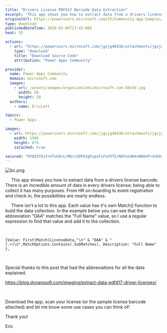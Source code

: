 ```yaml
---
title: "Drivers License PDF417 Barcode Data Extraction"
excerpt: "This app shows you how to extract data from a drivers license barcode. There is an incredible amount of data in every drivers license; being able to"
originalUrl: https://powerusers.microsoft.com/t5/Community-App-Samples/Drivers-License-PDF417-Barcode-Data-Extraction/td-p/463649
type: download
publishedDateTime: 2020-02-06T17:41:00Z
heat: 55

actions:
  - url: "https://powerusers.microsoft.com/jgvjg48436/attachments/jgvjg48436/AppFeedbackGallery/423/3/License%20Scanner.msapp"
    type: "download"
    title: "Download Source Code"
    attribution: "Power Apps Community"

provider:
  name: Power Apps Community
  domain: microsoft.com
  images:
    - url: /assets/images/organizations/microsoft.com-50x50.jpg
      width: 50
      height: 50
  authors:
    - name: EricLott

topics:
  - Power Apps

images:
  - url: https://powerusers.microsoft.com//jgvjg48436/attachments/jgvjg48436/AppFeedbackGallery/423/1/Main.jpg
    width: 1566
    height: 879
    isCached: true

secured: "RYUSZfAJJ+Xfoh9cLcM6rs2DFKSgFupzFsFoV5T5/NXFao404xND6VP+4nOXcoVaqsukMAGftBz6drzd6SUA8evLtYKnCg1R64AsUPJVUSz+4rcmawdwm2Mx6VIQfDCWvexGMsZMko6ELLnpFQ3TCW8by3K7rKApH3LCXPpKlLFsZtHnJjSqnVe0bw4tUvjPqEq7lSgwOXkBW7oTbAOTHMaXU6ZkbP0Ue7S7AogEOKkpW0kkPgsTE59tGuCQY9AVHxXdC4XQ1tpKvM0/+Hp4y6ErFmgbiZfzEYspaVj7PSM4N3kocNecLl+JiR2DbPAAcjLuxh+paWOBM2lI8KojRVthTMtYxrWM0vwSmrpXBBlhn6j/++AzbMsO/sbJ0UPWc09CWYU/BIceXU8Exy2fbQ==;FO43YqleQE1MY1Wfff1Uvg=="
---
```

<p><span class="lia-inline-image-display-wrapper lia-image-align-center" image-alt="bc.png" style="width: 400px;"><img src="https://powerusers.microsoft.com/t5/image/serverpage/image-id/116001i96B977DD00C497DF/image-size/medium?v=1.0&amp;px=400" title="bc.png" alt="bc.png" li-image-url="https://powerusers.microsoft.com/t5/image/serverpage/image-id/116001i96B977DD00C497DF?v=1.0" li-image-display-id="'116001i96B977DD00C497DF'" li-message-uid="'463649'" li-messages-message-image="true" li-bindable="" class="lia-media-image" tabindex="0" li-bypass-lightbox-when-linked="true" li-use-hover-links="false"></span></p><p><span>&nbsp; &nbsp; &nbsp;This app shows you how to extract data from a drivers license barcode. There is an incredible amount of data in every drivers license; being able to collect it has many purposes. From HR on-boarding to event registration and check in, the possibilities are nearly endless.</span></p><p>&nbsp; &nbsp; &nbsp;There isn't a lot to this app. Each value has it's own Match() function to build the data collection. In the example below you can see that the abbreviation "DAA" matches the "Full Name" value, so I use a regular expression to find that value and add it to the collection.</p><p>&nbsp;</p><pre class="lia-code-sample language-c"><code>{Value: First(Match(LicenseData,"\n" &amp; "DAA" &amp; "(.+)\n",MatchOptions.Contains).SubMatches), Description: "Full Name" },</code></pre><p>&nbsp;</p><p>Special thanks to this post that had the abbreviations for all the data explained.</p><p><a href="https://blog.dynamsoft.com/imaging/extract-data-pdf417-driver-licenses/" target="_blank" rel="noopener nofollow noopener noreferrer">https://blog.dynamsoft.com/imaging/extract-data-pdf417-driver-licenses/</a></p><p>&nbsp;</p><p>Download the app, scan your license (or the sample license barcode attached) and let me know some use cases you can think of!</p><p>Thank you!</p><p>Eric</p>

